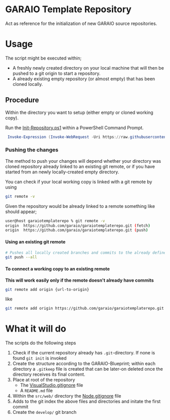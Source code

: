 # GARAIO Template Repository
Act as reference for the initialization of new GARAIO source repositories.

# Usage
The script might be executed within;

- A freshly newly created directory on your local machine that will then be pushed to a git origin to start a repository.
- A already existing empty repository (or almost empty) that has been cloned locally.

## Procedure

Within the directory you want to setup (either empty or cloned working copy).

Run the [Init-Repository.ps1](/src/init-script/Init-Repository.ps1) within a PowerShell Command Prompt.

```powershell
 Invoke-Expression (Invoke-WebRequest -Uri https://raw.githubusercontent.com/garaio/garaiotemplaterepo/main/src/init-script/Init-Repository.ps1)
```

### Pushing the changes

The method to push your changes will depend whether your directory was cloned repository already linked to an existing git remote, or if you have started from an newly locally-created empty directory.

You can check if your local working copy is linked with a git remote by using

```bash
git remote -v
```
Given the repository would be already linked to a remote something like should appear;
```bash
user@host garaiotemplaterepo % git remote -v
origin  https://github.com/garaio/garaiotemplaterepo.git (fetch)
origin  https://github.com/garaio/garaiotemplaterepo.git (push)
```

#### Using an existing git remote

```bash
# Pushes all locally created branches and commits to the already defined remote
git push --all
```

#### To connect a working copy to an existing remote

**This will work easily only if the remote doesn't already have commits**

```bash
git remote add origin {url-to-origin}
```
like
```bash
git remote add origin https://github.com/garaio/garaiotemplaterepo.git
```

# What it will do

The scripts do the following steps

1. Check if the current repository already has `.git`-directory. If none is found `git init` is invoked
1. Create the structure according to the GARAIO-Blueprint; within each directory a `.gitkeep` file is created that can be later-on deleted once the directory receives its final content.
1. Place at root of the repository
   - The [VisualStudio.gitignore](https://raw.githubusercontent.com/github/gitignore/main/VisualStudio.gitignore) file
   - A `README.md` file
1. Within the `src/web/` directory the [Node.gitignore](https://raw.githubusercontent.com/github/gitignore/main/Node.gitignore) file
1. Adds to the git index the above files and directories and initate the first commit
1. Create the `develop/` git branch
